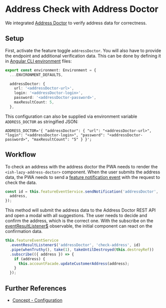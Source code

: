 <!--
kb_guide
kb_pwa
kb_everyone
kb_sync_latest_only
-->

# Address Check with Address Doctor

We integrated [Address Doctor](https://www.informatica.com/de/products/data-quality/data-as-a-service/address-verification.html) to verify address data for correctness.

## Setup

First, activate the feature toggle `addressDoctor`.
You will also have to provide the endpoint and additional verification data.
This can be done by defining it in [Angular CLI environment](../concepts/configuration.md#angular-cli-environments) files:

```typescript
export const environment: Environment = {
  ...ENVIRONMENT_DEFAULTS,

  addressDoctor: {
    url: '<addressDoctor-url>',
    login: '<addressDoctor-login>',
    password: '<addressDoctor-password>',
    maxResultCount: 5,
  },
```

This configuration can also be supplied via environment variable `ADDRESS_DOCTOR` as stringified JSON:

```text
ADDRESS_DOCTOR='{ "addressDoctor": { "url": "<addressDoctor-url>", "login": "<addressDoctor-login>", "password": "<addressDoctor-password>", "maxResultCount": "5" } }';
```

## Workflow

To check an address with the address doctor the PWA needs to render the `<ish-lazy-address-doctor>` component.
When the user submits the address data, the PWA needs to send a [feature notification event](../../src/app/core/utils/feature-event/feature-event.service.ts) with the request to check the data.

```typescript
const id = this.featureEventService.sendNotification('addressDoctor', 'check-address', {
  address,
});
```

This method will submit the address data to the Address Doctor REST API and open a modal with all suggestions.
The user needs to decide and confirm the address, which is the correct one.
With the subscribe on the [eventResultListener$](../../src/app/core/utils/feature-event/feature-event.service.ts) observable, the initial component can react on the confirmation data.

```typescript
this.featureEventService
  .eventResultListener$('addressDoctor', 'check-address', id)
  .pipe(whenTruthy(), take(1), takeUntilDestroyed(this.destroyRef))
  .subscribe(({ address }) => {
    if (address) {
      this.accountFacade.updateCustomerAddress(address);
    }
  });
```

## Further References

- [Concept - Configuration](../concepts/configuration.md)
